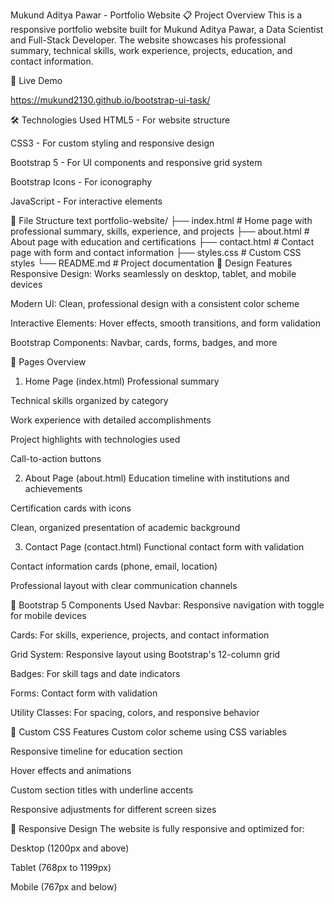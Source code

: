 Mukund Aditya Pawar - Portfolio Website
📋 Project Overview
This is a responsive portfolio website built for Mukund Aditya Pawar, a Data Scientist and Full-Stack Developer. The website showcases his professional summary, technical skills, work experience, projects, education, and contact information.

🚀 Live Demo

https://mukund2130.github.io/bootstrap-ui-task/

🛠️ Technologies Used
HTML5 - For website structure

CSS3 - For custom styling and responsive design

Bootstrap 5 - For UI components and responsive grid system

Bootstrap Icons - For iconography

JavaScript - For interactive elements

📁 File Structure
text
portfolio-website/
├── index.html          # Home page with professional summary, skills, experience, and projects
├── about.html          # About page with education and certifications
├── contact.html        # Contact page with form and contact information
├── styles.css          # Custom CSS styles
└── README.md           # Project documentation
🎨 Design Features
Responsive Design: Works seamlessly on desktop, tablet, and mobile devices

Modern UI: Clean, professional design with a consistent color scheme

Interactive Elements: Hover effects, smooth transitions, and form validation

Bootstrap Components: Navbar, cards, forms, badges, and more

📄 Pages Overview
1. Home Page (index.html)
Professional summary

Technical skills organized by category

Work experience with detailed accomplishments

Project highlights with technologies used

Call-to-action buttons

2. About Page (about.html)
Education timeline with institutions and achievements

Certification cards with icons

Clean, organized presentation of academic background

3. Contact Page (contact.html)
Functional contact form with validation

Contact information cards (phone, email, location)

Professional layout with clear communication channels

🎯 Bootstrap 5 Components Used
Navbar: Responsive navigation with toggle for mobile devices

Cards: For skills, experience, projects, and contact information

Grid System: Responsive layout using Bootstrap's 12-column grid

Badges: For skill tags and date indicators

Forms: Contact form with validation

Utility Classes: For spacing, colors, and responsive behavior

🔧 Custom CSS Features
Custom color scheme using CSS variables

Responsive timeline for education section

Hover effects and animations

Custom section titles with underline accents

Responsive adjustments for different screen sizes

📱 Responsive Design
The website is fully responsive and optimized for:

Desktop (1200px and above)

Tablet (768px to 1199px)

Mobile (767px and below)
